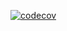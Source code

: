 [![codecov](https://codecov.io/github/DorianWlodarczykZapas/Cipher/graph/badge.svg?token=AMGDEE4XUM)](https://codecov.io/github/DorianWlodarczykZapas/Cipher)
